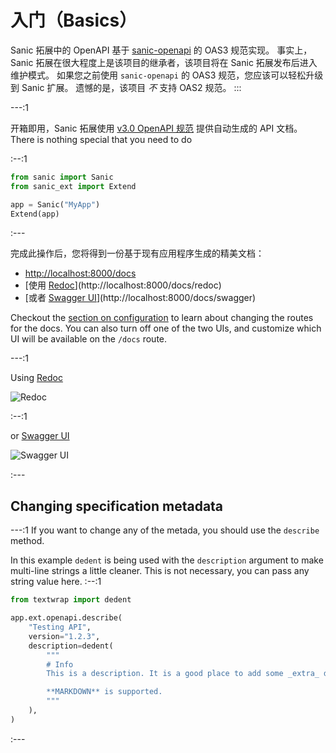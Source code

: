 # 入门（Basics）

Sanic 拓展中的 OpenAPI 基于 [sanic-openapi](https://github.com/sanic-org/sanic-openapi) 的 OAS3 规范实现。 事实上，Sanic 拓展在很大程度上是该项目的继承者，该项目将在 Sanic 拓展发布后进入维护模式。 如果您之前使用 `sanic-openapi` 的 OAS3 规范，您应该可以轻松升级到 Sanic 扩展。 遗憾的是，该项目 *不* 支持 OAS2 规范。 :::

---:1

开箱即用，Sanic 拓展使用 [v3.0 OpenAPI 规范](https://swag.io/specification/) 提供自动生成的 API 文档。 There is nothing special that you need to do

:--:1

```python
from sanic import Sanic
from sanic_ext import Extend

app = Sanic("MyApp")
Extend(app)
```

:---

完成此操作后，您将得到一份基于现有应用程序生成的精美文档：

- [http://localhost:8000/docs](http://localhost:8000/docs)
- [使用 [Redoc](https://github.com/Redocly/redoc)](http://localhost:8000/docs/redoc)
- [或者 [Swagger UI](https://github.com/swagger-api/swagger-ui)](http://localhost:8000/docs/swagger)

Checkout the [section on configuration](../configuration.md) to learn about changing the routes for the docs. You can also turn off one of the two UIs, and customize which UI will be available on the `/docs` route.

---:1

Using [Redoc](https://github.com/Redocly/redoc)

![Redoc](~@assets/images/sanic-ext-redoc.png)


:--:1

or [Swagger UI](https://github.com/swagger-api/swagger-ui)

![Swagger UI](~@assets/images/sanic-ext-swagger.png)


:---

## Changing specification metadata

---:1 If you want to change any of the metada, you should use the `describe` method.

In this example `dedent` is being used with the `description` argument to make multi-line strings a little cleaner. This is not necessary, you can pass any string value here. :--:1
```python
from textwrap import dedent

app.ext.openapi.describe(
    "Testing API",
    version="1.2.3",
    description=dedent(
        """
        # Info
        This is a description. It is a good place to add some _extra_ doccumentation.

        **MARKDOWN** is supported.
        """
    ),
)
```
:---
